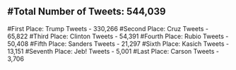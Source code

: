 #Total Number of Tweets: 544,039 
---
#First Place: Trump Tweets - 330,266
#Second Place: Cruz Tweets - 65,822
#Third Place: Clinton Tweets - 54,391
#Fourth Place: Rubio Tweets - 50,408
#Fifth Place: Sanders Tweets - 21,297
#Sixth Place: Kasich Tweets - 13,151
#Seventh Place: Jeb! Tweets - 5,001
#Last Place: Carson Tweets - 3,706
